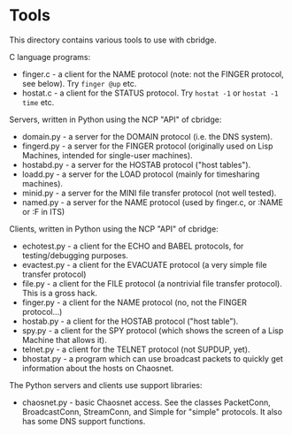# Tools

This directory contains various tools to use with cbridge.

C language programs:
- finger.c - a client for the NAME protocol (note: not the FINGER protocol, see below). Try ```finger @up``` etc.
- hostat.c - a client for the STATUS protocol. Try ```hostat -1``` or ```hostat -1 time``` etc.

Servers, written in Python using the NCP "API" of cbridge:
- domain.py - a server for the DOMAIN protocol (i.e. the DNS system).
- fingerd.py - a server for the FINGER protocol (originally used on Lisp Machines, intended for single-user machines).
- hostabd.py - a server for the HOSTAB protocol ("host tables").
- loadd.py - a server for the LOAD protocol (mainly for timesharing machines).
- minid.py - a server for the MINI file transfer protocol (not well tested).
- named.py - a server for the NAME protocol (used by finger.c, or :NAME or :F in ITS)

Clients, written in Python using the NCP "API" of cbridge:
- echotest.py - a client for the ECHO and BABEL protocols, for testing/debugging purposes.
- evactest.py - a client for the EVACUATE protocol (a very simple file transfer protocol)
- file.py - a client for the FILE protocol (a nontrivial file transfer protocol). This is a gross hack.
- finger.py - a client for the NAME protocol (no, not the FINGER protocol...)
- hostab.py - a client for the HOSTAB protocol ("host table").
- spy.py - a client for the SPY protocol (which shows the screen of a Lisp Machine that allows it).
- telnet.py - a client for the TELNET protocol (not SUPDUP, yet).
- bhostat.py - a program which can use broadcast packets to quickly get information about the hosts on Chaosnet.

The Python servers and clients use support libraries:
- chaosnet.py - basic Chaosnet access. See the classes PacketConn, BroadcastConn, StreamConn, and Simple for "simple" protocols. It also has some DNS support functions.
